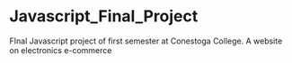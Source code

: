 # Javascript_Final_Project
FInal Javascript project of first semester at Conestoga College.
A website on electronics e-commerce
